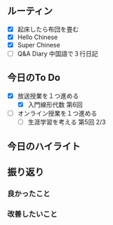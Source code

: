 ## ルーティン
- [x] 起床したら布団を畳む
- [x] Hello Chinese
- [x] Super Chinese
- [ ] Q&A Diary 中国語で３行日記
## 今日のTo Do
- [x] 放送授業を１つ進める
	- [x] 入門線形代数 第6回
- [ ] オンライン授業を１つ進める
	- [ ] 生涯学習を考える 第5回 2/3
## 今日のハイライト
## 振り返り
### 良かったこと
### 改善したいこと
